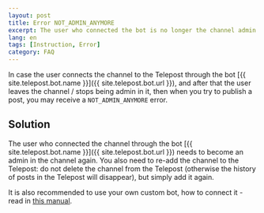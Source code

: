 ```yaml
---
layout: post
title: Error NOT_ADMIN_ANYMORE
excerpt: The user who connected the bot is no longer the channel admin
lang: en
tags: [Instruction, Error]
category: FAQ
---
```


In case the user connects the channel to the Telepost through the bot [{{ site.telepost.bot.name }}]({{ site.telepost.bot.url }}), and after that the user leaves the channel / stops being admin in it, then when you try to publish a post, you may receive a `NOT_ADMIN_ANYMORE` error.

## Solution

The user who connected the channel through the bot [{{ site.telepost.bot.name }}]({{ site.telepost.bot.url }}) needs to become an admin in the channel again. You also need to re-add the channel to the Telepost: do not delete the channel from the Telepost (otherwise the history of posts in the Telepost will disappear), but simply add it again.

It is also recommended to use your own custom bot, how to connect it - read in [this manual](2019-04-26-personal-bot-for-telepost.md).
